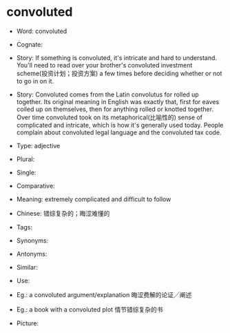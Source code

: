 # convoluted

- Word: convoluted
- Cognate: 
- Story: If something is convoluted, it's intricate and hard to understand. You'll need to read over your brother's convoluted investment scheme(投资计划；投资方案) a few times before deciding whether or not to go in on it.
- Story: Convoluted comes from the Latin convolutus for rolled up together. Its original meaning in English was exactly that, first for eaves coiled up on themselves, then for anything rolled or knotted together. Over time convoluted took on its metaphorical(比喻性的) sense of complicated and intricate, which is how it's generally used today. People complain about convoluted legal language and the convoluted tax code.

- Type: adjective
- Plural: 
- Single: 
- Comparative: 
- Meaning: extremely complicated and difficult to follow
- Chinese: 错综复杂的；晦涩难懂的
- Tags: 
- Synonyms: 
- Antonyms: 
- Similar: 
- Use: 
- Eg.: a convoluted argument/explanation 晦涩费解的论证╱阐述
- Eg.: a book with a convoluted plot 情节错综复杂的书
- Picture: 

